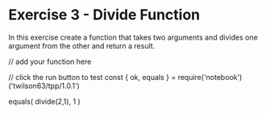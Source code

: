 # Exercise 3 - Divide Function

In this exercise create a function that takes two arguments and divides one argument from the other and return a result.

<script src="https://embed.tonicdev.com" data-element-id="my-element"></script>

<!-- anywhere else on your page -->
<div id="my-element">
// add your function here


// click the run button to test
const { ok, equals } = require('notebook')('twilson63/tpp/1.0.1')

equals(
  divide(2,1),
  1
)
</div>
